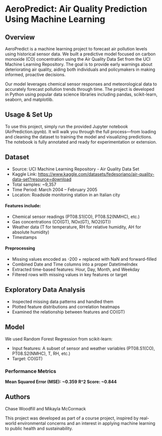 # AeroPredict: Air Quality Prediction Using Machine Learning

## Overview
AeroPredict is a machine learning project to forecast air pollution levels using historical sensor data. We built a predictive model focused on carbon monoxide (CO) concentration using the Air Quality Data Set from the UCI Machine Learning Repository. The goal is to provide early warnings about deteriorating air quality, aiding both individuals and policymakers in making informed, proactive decisions.

Our model leverages chemical sensor responses and meteorological data to accurately forecast pollution trends through time. The project is developed in Python using popular data science libraries including pandas, scikit-learn, seaborn, and matplotlib.

## Usage & Set Up
To use this project, simply run the provided Jupyter notebook (AirPrediction.ipynb). It will walk you through the full process—from loading and cleaning the dataset to training the model and visualizing predictions. The notebook is fully annotated and ready for experimentation or extension.

## Dataset 
- Source: UCI Machine Learning Repository - Air Quality Data Set
- Kaggle Link: https://www.kaggle.com/datasets/fedesoriano/air-quality-data-set?resource=download
- Total samples: ~9,357
- Time Period: March 2004 – February 2005
- Location: Roadside monitoring station in an Italian city

#### Features include:
- Chemical sensor readings (PT08.S1(CO), PT08.S2(NMHC), etc.)
- Gas concentrations (CO(GT), NOx(GT), NO2(GT))
- Weather data (T for temperature, RH for relative humidity, AH for absolute humidity)
- Timestamps

#### Preprocessing
- Missing values encoded as -200 + replaced with NaN and forward-filled
- Combined Date and Time columns into a proper DatetimeIndex
- Extracted time-based features: Hour, Day, Month, and Weekday
- Filtered rows with missing values in key features or target

## Exploratory Data Analysis
- Inspected missing data patterns and handled them
- Plotted feature distributions and correlation heatmaps
- Examined the relationship between features and CO(GT)

## Model
We used Random Forest Regression from scikit-learn:
- Input features: A subset of sensor and weather variables (PT08.S1(CO), PT08.S2(NMHC), T, RH, etc.)
- Target: CO(GT) 

### Performance Metrics
**Mean Squared Error (MSE): ~0.359**
**R^2 Score: ~0.844**

## Authors
Chase Woodfill and Mikayla McCormack

This project was developed as part of a course project, inspired by real-world environmental concerns and an interest in applying machine learning to public health and sustainability.
